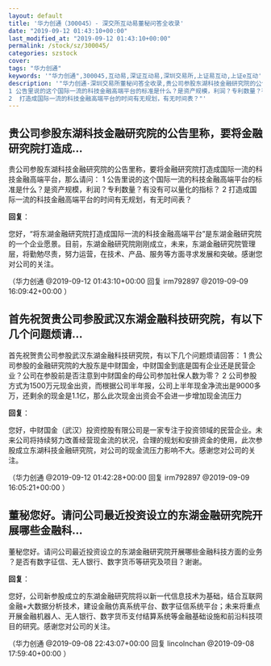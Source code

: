 ```yaml
---
layout: default
title: '华力创通（300045）- 深交所互动易董秘问答全收录'
date: "2019-09-12 01:43:10+00:00"
last_modified_at: "2019-09-12 01:43:10+00:00"
permalink: /stock/sz/300045/
categories: szstock
cover: 
tags: "华力创通"
keywords: '"华力创通",300045,互动易,深证互动易,深圳交易所,上证易互动,上证e互动'
description: '"华力创通-深圳交易所董秘问答全收录,贵公司参股东湖科技金融研究院的公告里称，要将金融研究院打造成国际一流的科技金融高端平台，那么请问：
1 公告里说的这个国际一流的科技金融高端平台的标准是什么？是资产规模，利润？专利数量？有没有可以量化的指标？
2  打造成国际一流的科技金融高端平台的时间有无规划，有无时间表？"'
---
```


## 贵公司参股东湖科技金融研究院的公告里称，要将金融研究院打造成...

贵公司参股东湖科技金融研究院的公告里称，要将金融研究院打造成国际一流的科技金融高端平台，那么请问：
1 公告里说的这个国际一流的科技金融高端平台的标准是什么？是资产规模，利润？专利数量？有没有可以量化的指标？
2  打造成国际一流的科技金融高端平台的时间有无规划，有无时间表？

**回复**：

您好，“将东湖金融研究院打造成国际一流的科技金融高端平台”是东湖金融研究院的一个企业愿景。目前，东湖金融研究院刚刚成立，未来，东湖金融研究院管理层，将勤勉尽责，努力运营，在技术、产品、服务等方面寻求发展和突破。感谢您对公司的关注。 

（华力创通  @2019-09-12 01:43:10+00:00 回复 irm792897  @2019-09-09 16:09:42+00:00 ）

## 首先祝贺贵公司参股武汉东湖金融科技研究院，有以下几个问题烦请...

首先祝贺贵公司参股武汉东湖金融科技研究院，有以下几个问题烦请回答：
1  贵公司参股的金融研究院的大股东是中财国金，中财国金到底是国有企业还是民营企业？公司在参股前是否注意到中财国金的母公司参加社保人数为零？
2  公司参股方式为1500万元现金出资，而根据公司半年报，公司上半年现金净流出是9000多万，还剩余的现金是1.1亿，那么此次现金出资会不会进一步增加现金流压力

**回复**：

您好，中财国金（武汉）投资控股有限公司是一家专注于投资领域的民营企业。未来公司将持续努力改善经营现金流的状况，合理的规划和安排资金的使用，此次参股成立东湖科技金融研究院，对公司的现金流压力影响不大。感谢您对公司的关注。 

（华力创通  @2019-09-12 01:42:28+00:00 回复 irm792897  @2019-09-09 16:05:21+00:00 ）

## 董秘您好。请问公司最近投资设立的东湖金融研究院开展哪些金融科...

董秘您好。请问公司最近投资设立的东湖金融研究院开展哪些金融科技方面的业务 ？是否有数字征信、无人银行、数字货币等研究及项目？谢谢。

**回复**：

您好，公司新参股成立的东湖金融研究院将以新一代信息技术为基础，结合互联网金融+大数据分析技术，建设金融仿真系统平台、数字征信系统平台；未来将重点开展金融机器人、无人银行、数字货币支付结算系统等金融基础设施和前沿科技项目的研究。感谢您对公司的关注。 

（华力创通  @2019-09-08 22:43:07+00:00 回复 lincolnchan  @2019-09-08 17:59:40+00:00 ）


